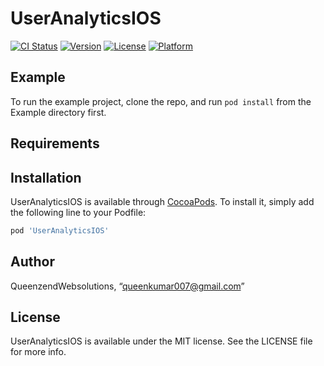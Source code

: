 # UserAnalyticsIOS

[![CI Status](https://img.shields.io/travis/QueenzendWebsolutions/UserAnalyticsIOS.svg?style=flat)](https://travis-ci.org/QueenzendWebsolutions/UserAnalyticsIOS)
[![Version](https://img.shields.io/cocoapods/v/UserAnalyticsIOS.svg?style=flat)](https://cocoapods.org/pods/UserAnalyticsIOS)
[![License](https://img.shields.io/cocoapods/l/UserAnalyticsIOS.svg?style=flat)](https://cocoapods.org/pods/UserAnalyticsIOS)
[![Platform](https://img.shields.io/cocoapods/p/UserAnalyticsIOS.svg?style=flat)](https://cocoapods.org/pods/UserAnalyticsIOS)

## Example

To run the example project, clone the repo, and run `pod install` from the Example directory first.

## Requirements

## Installation

UserAnalyticsIOS is available through [CocoaPods](https://cocoapods.org). To install
it, simply add the following line to your Podfile:

```ruby
pod 'UserAnalyticsIOS'
```

## Author

QueenzendWebsolutions, “queenkumar007@gmail.com”

## License

UserAnalyticsIOS is available under the MIT license. See the LICENSE file for more info.
